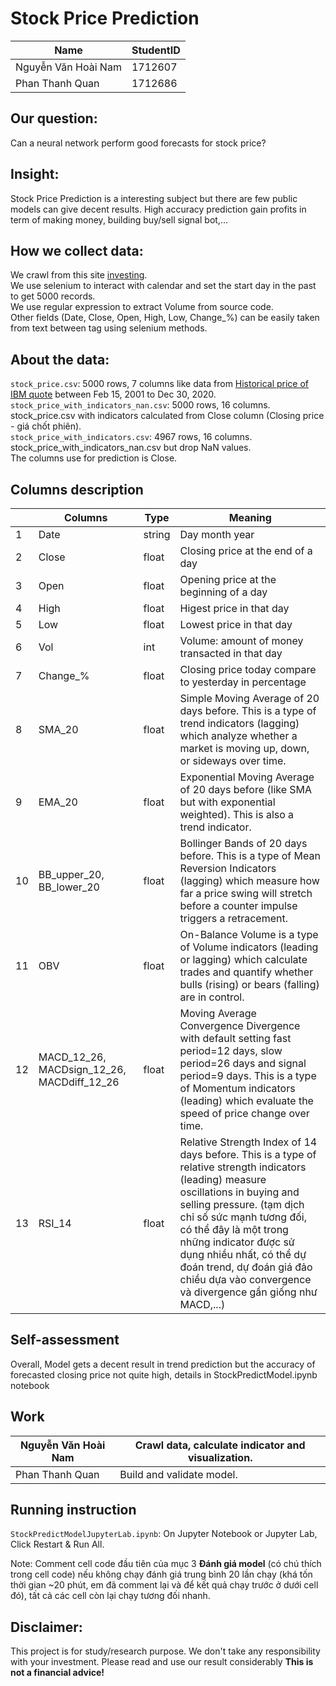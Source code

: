 # Stock Price Prediction
Name | StudentID
--- | ---
Nguyễn Văn Hoài Nam | 1712607
Phan Thanh Quan | 1712686
## Our question:
Can a neural network perform good forecasts for stock price?

## Insight:
Stock Price Prediction is a interesting subject but there are few public models can give decent results. High accuracy prediction gain profits in term of making money, building buy/sell signal bot,...

## How we collect data:
We crawl from this site [investing](https://www.investing.com).  
We use selenium to interact with calendar and set the start day in the past to get 5000 records.  
We use regular expression to extract Volume from source code.  
Other fields (Date, Close, Open, High, Low, Change_%) can be easily taken from text between tag using selenium methods.

## About the data:
`stock_price.csv`: 5000 rows, 7 columns like data from [Historical price of IBM quote](https://www.investing.com/equities/ibm-historical-data) between Feb 15, 2001 to Dec 30, 2020.  
`stock_price_with_indicators_nan.csv`: 5000 rows, 16 columns. stock_price.csv with indicators calculated from Close column (Closing price - giá chốt phiên).  
`stock_price_with_indicators.csv`: 4967 rows, 16 columns. stock_price_with_indicators_nan.csv but drop NaN values.  
The columns use for prediction is Close.  

## Columns description
||Columns|Type|Meaning
---|---|---|---
1|Date|string|Day month year
2|Close|float|Closing price at the end of a day
3|Open|float|Opening price at the beginning of a day
4|High|float|Higest price in that day
5|Low|float|Lowest price in that day
6|Vol|int|Volume: amount of money transacted in that day
7|Change_%|float|Closing price today compare to yesterday in percentage
8|SMA_20|float|Simple Moving Average of 20 days before. This is a type of trend indicators (lagging) which analyze whether a market is moving up, down, or sideways over time.
9|EMA_20|float|Exponential Moving Average of 20 days before (like SMA but with exponential weighted). This is also a trend indicator.
10|BB_upper_20, BB_lower_20|float|Bollinger Bands of 20 days before. This is a type of Mean Reversion Indicators (lagging) which measure how far a price swing will stretch before a counter impulse triggers a retracement.
11|OBV|float|On-Balance Volume is a type of Volume indicators (leading or lagging) which calculate trades and quantify whether bulls (rising) or bears (falling) are in control.
12|MACD_12_26, MACDsign_12_26, MACDdiff_12_26|float|Moving Average Convergence Divergence with default setting fast period=12 days, slow period=26 days and signal period=9 days. This is a type of Momentum indicators (leading) which evaluate the speed of price change over time.
13|RSI_14|float|Relative Strength Index of 14 days before. This is a type of relative strength indicators (leading) measure oscillations in buying and selling pressure. (tạm dịch chỉ số sức mạnh tương đối, có thể đây là một trong những indicator được sử dụng nhiều nhất, có thể dự đoán trend, dự đoán giá đảo chiều dựa vào convergence và divergence gần giống như MACD,...)

## Self-assessment
Overall, Model gets a decent result in trend prediction but the accuracy of forecasted closing price not quite high, details in StockPredictModel.ipynb notebook

## Work

Nguyễn Văn Hoài Nam | Crawl data, calculate indicator and visualization.  
---|---
Phan Thanh Quan | Build and validate model.  

## Running instruction
`StockPredictModelJupyterLab.ipynb`: On Jupyter Notebook or Jupyter Lab, Click Restart & Run All.

Note: Comment cell code đầu tiên của mục 3 **Đánh giá model** (có chú thích trong cell code) nếu không chạy đánh giá trung bình 20 lần chạy (khá tốn thời gian ~20 phút, em đã comment lại và để kết quả chạy trước ở dưới cell đó), tất cả các cell còn lại chạy tương đối nhanh.
  
## Disclaimer:
This project is for study/research purpose. We don't take any responsibility with your investment. Please read and use our result considerably **This is not a financial advice!**
